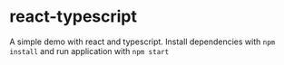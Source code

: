 # react-typescript
A simple demo with react and typescript. 
Install dependencies with ```npm install``` and run application with ```npm start```
